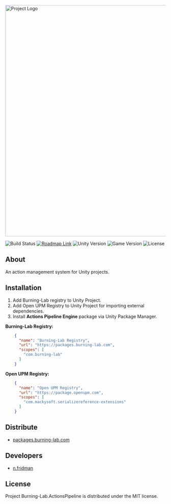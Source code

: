 <p>
      <img src="https://i.ibb.co/FXgqcy3/Git-Hub-Logo.png" alt="Project Logo" width="726">
</p>

<p>
    <img src="https://build.burning-lab.com/app/rest/builds/buildType:id:UnityAssets_ComBurningLabActionspipeline_DevelopmentBuild/statusIcon.png" alt="Build Status">
    <a href="https://n-fridman.myjetbrains.com/youtrack/agiles/121-18/current"><img src="https://img.shields.io/badge/Roadmap-YouTrack-orange" alt="Roadmap Link"></a>
    <img src="https://img.shields.io/badge/Engine-2021.3-blueviolet" alt="Unity Version">
    <img src="https://img.shields.io/badge/Version-0.0.2-blue" alt="Game Version">
    <img src="https://img.shields.io/badge/License-MIT-success" alt="License">
</p>

## About

An action management system for Unity projects.

## Installation

1. Add Burning-Lab registry to Unity Project.
2. Add Open UPM Registry to Unity Project for importing external dependencies.
3. Install **Actions Pipeline Engine** package via Unity Package Manager.

**Burning-Lab Registry:**

```json
    {
      "name": "Burning-Lab Registry",
      "url": "https://packages.burning-lab.com",
      "scopes": [
        "com.burning-lab"
      ]
    }
```

**Open UPM Registry:**

```json
    {
      "name": "Open UPM Registry",
      "url": "https://package.openupm.com",
      "scopes": [
        "com.mackysoft.serializereference-extensions"
      ]
    }
```

## Distribute

* [packages.burning-lab.com]()

## Developers

* [n.fridman](https://github.com/n-fridman)

## License

Project Burning-Lab.ActionsPipeline is distributed under the MIT license.
